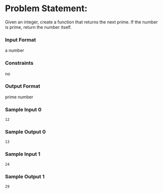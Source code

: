 # Problem Statement:

Given an integer, create a function that returns the next prime. If the number is prime, return the number itself.

### Input Format

a number

### Constraints

no

### Output Format

prime number

### Sample Input 0
```
12
```
### Sample Output 0
```
13
```
### Sample Input 1
```
24
```
### Sample Output 1
```
29
```
